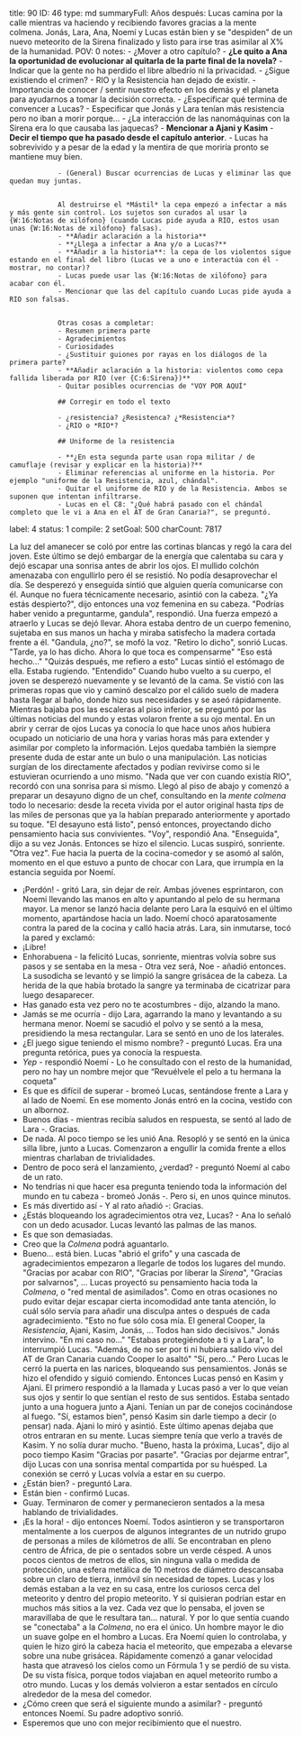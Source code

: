 title:          90
ID:             46
type:           md
summaryFull:    Años después: Lucas camina por la calle mientras va haciendo y recibiendo favores gracias a la mente colmena. Jonás, Lara, Ana, Noemí y Lucas están bien y se "despiden" de un nuevo meteorito de la Sirena finalizado y listo para irse tras asimilar al X% de la humanidad. 
POV:            0
notes:          - ¿Mover a otro capítulo?
                - **¿Le quito a Ana la oportunidad de evolucionar al quitarla de la parte final de la novela?**
                - Indicar que la gente no ha perdido el libre albedrío ni la privacidad.
                - ¿Sigue existiendo el crimen?
                - RIO y la Resistencia han dejado de existir.
                - Importancia de conocer / sentir nuestro efecto en los demás y el planeta para ayudarnos a tomar la decisión correcta.
                - ¿Especificar qué termina de convencer a Lucas?
                - Especificar que Jonás y Lara tenían más resistencia pero no iban a morir porque...
                - ¿La interacción de las nanomáquinas con la Sirena era lo que causaba las jaquecas?
                - **Mencionar a Ajani y Kasim**
                - **Decir el tiempo que ha pasado desde el capítulo anterior**.
                - Lucas ha sobrevivido y a pesar de la edad y la mentira de que moriría pronto se mantiene muy bien.
                
                - (General) Buscar ocurrencias de Lucas y eliminar las que quedan muy juntas.
                
                
                Al destruirse el *Mástil* la cepa empezó a infectar a más y más gente sin control. Los sujetos son curados al usar la {W:16:Notas de xilófono} (cuando Lucas pide ayuda a RIO, estos usan unas {W:16:Notas de xilófono} falsas).
                - **Añadir aclaración a la historia**
                - **¿Llega a infectar a Ana y/o a Lucas?**
                - **Añadir a la historia**: la cepa de los violentos sigue estando en el final del libro (Lucas ve a uno e interactúa con él - mostrar, no contar)?
                - Lucas puede usar las {W:16:Notas de xilófono} para acabar con él.
                - Mencionar que las del capítulo cuando Lucas pide ayuda a RIO son falsas.
                
                
                Otras cosas a completar:
                - Resumen primera parte
                - Agradecimientos
                - Curiosidades
                - ¿Sustituir guiones por rayas en los diálogos de la primera parte?
                - **Añadir aclaración a la historia: violentos como cepa fallida liberada por RIO (ver {C:6:Sirena})**
                - Quitar posibles ocurrencias de "VOY POR AQUÍ"
                
                ## Corregir en todo el texto
                
                - ¿resistencia? ¿Resistenca? ¿*Resistencia*?
                - ¿RIO o *RIO*?
                
                ## Uniforme de la resistencia
                
                - **¿En esta segunda parte usan ropa militar / de camuflaje (revisar y explicar en la historia)?**
                - Eliminar referencias al uniforme en la historia. Por ejemplo "uniforme de la Resistencia, azul, chándal".
                - Quitar el uniforme de RIO y de la Resistencia. Ambos se suponen que intentan infiltrarse.
                - Lucas en el C8: "¿Qué habrá pasado con el chándal completo que le vi a Ana en el AT de Gran Canaria?", se preguntó.
label:          4
status:         1
compile:        2
setGoal:        500
charCount:      7817


La luz del amanecer se coló por entre las cortinas blancas y regó la cara del joven. Este último se dejó embargar de la energía que calentaba su cara y dejó escapar una sonrisa antes de abrir los ojos.
El mullido colchón amenazaba con engullirlo pero él se resistió. No podía desaprovechar el día.
Se desperezó y enseguida sintió que alguien quería comunicarse con él. Aunque no fuera técnicamente necesario, asintió con la cabeza.
"¿Ya estás despierto?", dijo entonces una voz femenina en su cabeza.
"Podrías haber venido a preguntarme, gandula", respondió.
Una fuerza empezó a atraerlo y Lucas se dejó llevar. Ahora estaba dentro de un cuerpo femenino, sujetaba en sus manos un hacha y miraba satisfecho la madera cortada frente a él.
"Gandula, ¿no?", se mofó la voz.
"Retiro lo dicho", sonrió Lucas.
"Tarde, ya lo has dicho. Ahora lo que toca es compensarme"
"Eso está hecho..."
"Quizás después, me refiero a esto"
Lucas sintió el estómago de ella. Estaba rugiendo.
"Entendido"
Cuando hubo vuelto a su cuerpo, el joven se desperezó nuevamente y se levantó de la cama. Se vistió con las primeras ropas que vio y caminó descalzo por el cálido suelo de madera hasta llegar al baño, donde hizo sus necesidades y se aseó rápidamente.
Mientras bajaba pos las escaleras al piso inferior, se preguntó por las últimas noticias del mundo y estas volaron frente a su ojo mental.
En un abrir y cerrar de ojos Lucas ya conocía lo que hace unos años hubiera ocupado un noticiario de una hora y varias horas más para extender y asimilar por completo la información. Lejos quedaba también la siempre presente duda de estar ante un bulo o una manipulación. Las noticias surgían de los directamente afectados y podían revivirse como si le estuvieran ocurriendo a uno mismo.
"Nada que ver con cuando existía RIO", recordó con una sonrisa para si mismo.
Llegó al piso de abajo y comenzó a preparar un desayuno digno de un chef, consultando en la *mente colmena* todo lo necesario: desde la receta vivida por el autor original hasta *tips* de las miles de personas que ya la habían preparado anteriormente y aportado su toque.
"El desayuno está listo", pensó entonces, proyectando dicho pensamiento hacia sus convivientes.
"Voy", respondió Ana.
"Enseguida", dijo a su vez Jonás.
Entonces se hizo el silencio. Lucas suspiró, sonriente.
"Otra vez".
Fue hacia la puerta de la cocina-comedor y se asomó al salón, momento en el que estuvo a punto de chocar con Lara, que irrumpía en la estancia seguida por Noemí.
- ¡Perdón! - gritó Lara, sin dejar de reír.
Ambas jóvenes esprintaron, con Noemi llevando las manos en alto y apuntando al pelo de su hermana mayor. La menor se lanzó hacia delante pero Lara la esquivó en el último momento, apartándose hacia un lado.
Noemí chocó aparatosamente contra la pared de la cocina y calló hacia atrás.
Lara, sin inmutarse, tocó la pared y exclamó:
- ¡Libre!
- Enhorabuena - la felicitó Lucas, sonriente, mientras volvía sobre sus pasos y se sentaba en la mesa - Otra vez será, Noe - añadió entonces.
La susodicha se levantó y se limpió la sangre grisácea de la cabeza. La herida de la que había brotado la sangre ya terminaba de cicatrizar para luego desaparecer.
- Has ganado esta vez pero no te acostumbres - dijo, alzando la mano.
- Jamás se me ocurría - dijo Lara, agarrando la mano y levantando a su hermana menor. 
Noemí se sacudió el polvo y se sentó a la mesa, presidiendo la mesa rectangular. Lara se sentó en uno de los laterales.
- ¿El juego sigue teniendo el mismo nombre? - preguntó Lucas. Era una pregunta retórica, pues ya conocía la respuesta.
- *Yep* - respondió Noemí - Lo he consultado con el resto de la humanidad, pero no hay un nombre mejor que “Revuélvele el pelo a tu hermana la coqueta”
- Es que es difícil de superar - bromeó Lucas, sentándose frente a Lara y al lado de Noemí.
En ese momento Jonás entró en la cocina, vestido con un albornoz.
- Buenos días - mientras recibía saludos en respuesta, se sentó al lado de Lara -. Gracias.
- De nada.
Al poco tiempo se les unió Ana. Resopló y se sentó en la única silla libre, junto a Lucas.
Comenzaron a engullir la comida frente a ellos mientras charlaban de trivialidades.
- Dentro de poco será el lanzamiento, ¿verdad? - preguntó Noemí al cabo de un rato.
- No tendrías ni que hacer esa pregunta teniendo toda la información del mundo en tu cabeza - bromeó Jonás -. Pero si, en unos quince minutos.
- Es más divertido así - Y al rato añadió -: Gracias.
- ¿Estás bloqueando los agradecimientos otra vez, Lucas? - Ana lo señaló con un dedo acusador.
Lucas levantó las palmas de las manos.
- Es que son demasiadas.
- Creo que la *Colmena* podrá aguantarlo.
- Bueno... está bien.
Lucas "abrió el grifo" y una cascada de agradecimientos empezaron a llegarle de todos los lugares del mundo. "Gracias por acabar con RIO", "Gracias por liberar la *Sirena*", "Gracias por salvarnos", ...
Lucas proyectó su pensamiento hacia toda la *Colmena*, o "red mental de asimilados". Como en otras ocasiones no pudo evitar dejar escapar cierta incomodidad ante tanta atención, lo cuál sólo servía para añadir una disculpa antes o después de cada agradecimiento.
"Esto no fue sólo cosa mía. El general Cooper, la *Resistencia*, Ajani, Kasim, Jonás, ... Todos han sido decisivos."
Jonás intervino.
"En mi caso no..."
"Estabas protegiéndote a ti y a Lara", lo interrumpió Lucas. "Además, de no ser por ti ni hubiera salido vivo del AT de Gran Canaria cuando Cooper lo asaltó"
"Sí, pero..."
Pero Lucas le cerró la puerta en las narices, bloqueando sus pensamientos. Jonás se hizo el ofendido y siguió comiendo.
Entonces Lucas pensó en Kasim y Ajani. El primero respondió a la llamada y Lucas pasó a ver lo que veían sus ojos y sentir lo que sentían el resto de sus sentidos. Estaba sentado junto a una hoguera junto a Ajani. Tenían un par de conejos cocinándose al fuego.
"Sí, estamos bien", pensó Kasim sin darle tiempo a decir (o pensar) nada. Ajani lo miró y asintió.
Este último apenas dejaba que otros entraran en su mente. Lucas siempre tenía que verlo a través de Kasim.
Y no solía durar mucho.
"Bueno, hasta la próxima, Lucas", dijo al poco tiempo Kasim "Gracias por pasarte".
"Gracias por dejarme entrar", dijo Lucas con una sonrisa mental compartida por su huésped.
La conexión se cerró y Lucas volvía a estar en su cuerpo.
- ¿Están bien? - preguntó Lara.
- Están bien - confirmó Lucas.
- Guay.
Terminaron de comer y permanecieron sentados a la mesa hablando de trivialidades.
- ¡Es la hora! - dijo entonces Noemí.
Todos asintieron y se transportaron mentalmente a los cuerpos de algunos integrantes de un nutrido grupo de personas a miles de kilómetros de allí.
Se encontraban en pleno centro de África, de pie o sentados sobre un verde césped. A unos pocos cientos de metros de ellos, sin ninguna valla o medida de protección, una esfera metálica de 10 metros de diámetro descansaba sobre un claro de tierra, inmóvil sin necesidad de topes.
Lucas y los demás estaban a la vez en su casa, entre los curiosos cerca del meteorito y dentro del propio meteorito. Y si quisieran podrían estar en muchos más sitios a la vez.
Cada vez que lo pensaba, el joven se maravillaba de que le resultara tan... natural. Y por lo que sentía cuando se "conectaba" a la *Colmena*, no era el único.
Un hombre mayor le dio un suave golpe en el hombro a Lucas. Era Noemí quien lo controlaba, y quien le hizo giró la cabeza hacia el meteorito, que empezaba a elevarse sobre una nube grisácea.
Rápidamente comenzó a ganar velocidad hasta que atravesó los cielos como un Fórmula 1 y se perdió de su vista.
De su vista física, porque todos viajaban en aquel meteorito rumbo a otro mundo.
Lucas y los demás volvieron a estar sentados en círculo alrededor de la mesa del comedor.
- ¿Cómo creen que será el siguiente mundo a asimilar? - preguntó entonces Noemí.
Su padre adoptivo sonrió.
- Esperemos que uno con mejor recibimiento que el nuestro.